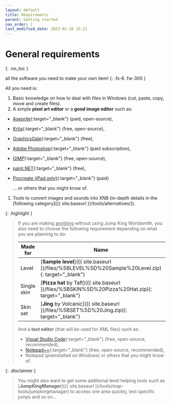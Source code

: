 ```yaml
---
layout: default
title: Requirements
parent: Getting started
nav_order: 1
last_modified_date: 2023-01-16 15:21
---
```


# General requirements
{: .no_toc }

all the software you need to make your own item!<!-- more -->
{: .fs-6 .fw-300 }

All you need is:
1. Basic knowledge on how to deal with files in Windows (cut, paste, copy, move and create files).
2. A simple **pixel art editor** or a **good image editor** such as:
  - [Aseprite](https://www.aseprite.org/){:target="_blank"} (paid, open-source),
  - [Krita](https://krita.org/){:target="_blank"} (free, open-source),
  - [GraphicsGale](https://graphicsgale.com/us/){:target="_blank"} (free),
  - [Adobe Photoshop](https://www.adobe.com/products/photoshop.html){:target="_blank"} (paid subscription),
  - [GIMP](https://www.gimp.org/){:target="_blank"} (free, open-source),
  - [paint.NET](https://www.getpaint.net/){:target="_blank"} (free),
  - [Procreate (iPad only)](https://procreate.com){:target="_blank"} (paid)
  
    ... or others that you might know of.
1. <!-- [**Jump King Worldsmith**]({{ site.baseurl }}/tools/worldsmith) or other alternative --> Tools to convert images and sounds into XNB (in-depth details in the [following category]({{ site.baseurl }}/tools/alternatives/)).

{: .highlight }
> If you are making <u>anything</u> without using Jump King Worldsmith, you also need to choose the following requirement depending on what you are planning to do:
> 
> |Made for|Name|Last updated|
> |---|---|---|
> |Level|[__Sample level__]({{ site.baseurl }}/files/%5BLEVEL%5D%20Sample%20Level.zip){: target="_blank"}|null|
> |Single skin|[__Pizza hat__ by Taft]({{ site.baseurl }}/files/%5BSKIN%5D%20Pizza%20Hat.zip){: target="_blank"}|null|
> |Skin set|[__Jing__ by Volcanic]({{ site.baseurl }}/files/%5BSET%5D%20Jing.zip){: target="_blank"}|null|
> 
> And a **text editor** (that will be used for XML files) such as:
> - [Visual Studio Code](https://code.visualstudio.com/){:target="_blank"} (free, open-source, recommended),
> - [Notepad++](https://notepad-plus-plus.org/){:target="_blank"} (free, open-source, recommended),
> - Notepad (preinstalled on Windows) or others that you might know of.

{: .disclaimer }
> You might also want to get some additional level helping tools such as [**JumpKingManager**]({{ site.baseurl }}/tools/map-tools/jumpkingmanager) to access one area quickly, test specific jumps and so on...